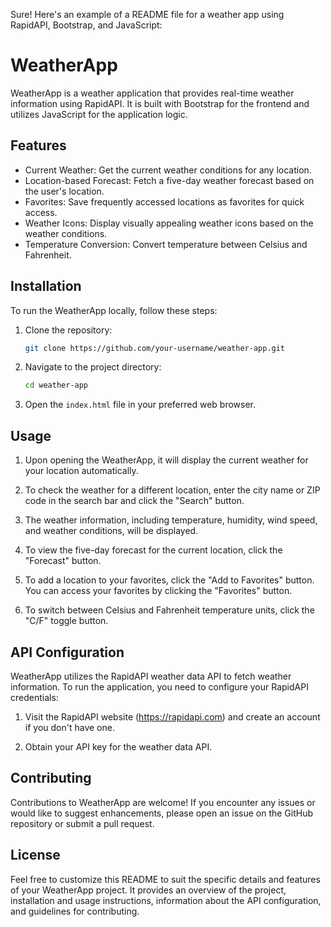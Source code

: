 Sure! Here's an example of a README file for a weather app using RapidAPI, Bootstrap, and JavaScript:

# WeatherApp

WeatherApp is a weather application that provides real-time weather information using RapidAPI. It is built with Bootstrap for the frontend and utilizes JavaScript for the application logic.

## Features

- Current Weather: Get the current weather conditions for any location.
- Location-based Forecast: Fetch a five-day weather forecast based on the user's location.
- Favorites: Save frequently accessed locations as favorites for quick access.
- Weather Icons: Display visually appealing weather icons based on the weather conditions.
- Temperature Conversion: Convert temperature between Celsius and Fahrenheit.

## Installation

To run the WeatherApp locally, follow these steps:

1. Clone the repository:

   ```bash
   git clone https://github.com/your-username/weather-app.git
   ```

2. Navigate to the project directory:

   ```bash
   cd weather-app
   ```

3. Open the `index.html` file in your preferred web browser.

## Usage

1. Upon opening the WeatherApp, it will display the current weather for your location automatically.

2. To check the weather for a different location, enter the city name or ZIP code in the search bar and click the "Search" button.

3. The weather information, including temperature, humidity, wind speed, and weather conditions, will be displayed.

4. To view the five-day forecast for the current location, click the "Forecast" button.

5. To add a location to your favorites, click the "Add to Favorites" button. You can access your favorites by clicking the "Favorites" button.

6. To switch between Celsius and Fahrenheit temperature units, click the "C/F" toggle button.

## API Configuration

WeatherApp utilizes the RapidAPI weather data API to fetch weather information. To run the application, you need to configure your RapidAPI credentials:

1. Visit the RapidAPI website (https://rapidapi.com) and create an account if you don't have one.

2. Obtain your API key for the weather data API.

 

## Contributing

Contributions to WeatherApp are welcome! If you encounter any issues or would like to suggest enhancements, please open an issue on the GitHub repository or submit a pull request.

## License

 

Feel free to customize this README to suit the specific details and features of your WeatherApp project. It provides an overview of the project, installation and usage instructions, information about the API configuration, and guidelines for contributing.
